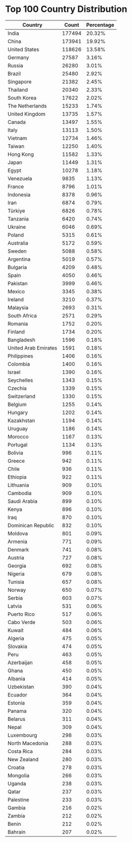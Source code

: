 # Top 100 Country Distribution
| Country | Count | Percentage |
|----|----|----|
| India | 177494 | 20.32% |
| China | 173941 | 19.92% |
| United States | 118626 | 13.58% |
| Germany | 27587 | 3.16% |
| Russia | 26280 | 3.01% |
| Brazil | 25480 | 2.92% |
| Singapore | 21382 | 2.45% |
| Thailand | 20340 | 2.33% |
| South Korea | 17622 | 2.02% |
| The Netherlands | 15233 | 1.74% |
| United Kingdom | 13735 | 1.57% |
| Canada | 13497 | 1.55% |
| Italy | 13113 | 1.50% |
| Vietnam | 12734 | 1.46% |
| Taiwan | 12250 | 1.40% |
| Hong Kong | 11582 | 1.33% |
| Japan | 11449 | 1.31% |
| Egypt | 10278 | 1.18% |
| Venezuela | 9835 | 1.13% |
| France | 8796 | 1.01% |
| Indonesia | 8378 | 0.96% |
| Iran | 6874 | 0.79% |
| Türkiye | 6826 | 0.78% |
| Tanzania | 6420 | 0.74% |
| Ukraine | 6046 | 0.69% |
| Poland | 5315 | 0.61% |
| Australia | 5172 | 0.59% |
| Sweden | 5088 | 0.58% |
| Argentina | 5019 | 0.57% |
| Bulgaria | 4209 | 0.48% |
| Spain | 4050 | 0.46% |
| Pakistan | 3999 | 0.46% |
| Mexico | 3345 | 0.38% |
| Ireland | 3210 | 0.37% |
| Malaysia | 2693 | 0.31% |
| South Africa | 2571 | 0.29% |
| Romania | 1752 | 0.20% |
| Finland | 1734 | 0.20% |
| Bangladesh | 1596 | 0.18% |
| United Arab Emirates | 1591 | 0.18% |
| Philippines | 1406 | 0.16% |
| Colombia | 1400 | 0.16% |
| Israel | 1390 | 0.16% |
| Seychelles | 1343 | 0.15% |
| Czechia | 1339 | 0.15% |
| Switzerland | 1330 | 0.15% |
| Belgium | 1255 | 0.14% |
| Hungary | 1202 | 0.14% |
| Kazakhstan | 1194 | 0.14% |
| Uruguay | 1186 | 0.14% |
| Morocco | 1167 | 0.13% |
| Portugal | 1134 | 0.13% |
| Bolivia | 996 | 0.11% |
| Greece | 942 | 0.11% |
| Chile | 936 | 0.11% |
| Ethiopia | 922 | 0.11% |
| Lithuania | 909 | 0.10% |
| Cambodia | 909 | 0.10% |
| Saudi Arabia | 899 | 0.10% |
| Kenya | 896 | 0.10% |
| Iraq | 870 | 0.10% |
| Dominican Republic | 832 | 0.10% |
| Moldova | 801 | 0.09% |
| Armenia | 771 | 0.09% |
| Denmark | 741 | 0.08% |
| Austria | 727 | 0.08% |
| Georgia | 692 | 0.08% |
| Nigeria | 679 | 0.08% |
| Tunisia | 657 | 0.08% |
| Norway | 650 | 0.07% |
| Serbia | 603 | 0.07% |
| Latvia | 531 | 0.06% |
| Puerto Rico | 517 | 0.06% |
| Cabo Verde | 503 | 0.06% |
| Kuwait | 484 | 0.06% |
| Algeria | 475 | 0.05% |
| Slovakia | 474 | 0.05% |
| Peru | 463 | 0.05% |
| Azerbaijan | 458 | 0.05% |
| Ghana | 450 | 0.05% |
| Albania | 414 | 0.05% |
| Uzbekistan | 390 | 0.04% |
| Ecuador | 364 | 0.04% |
| Estonia | 359 | 0.04% |
| Panama | 320 | 0.04% |
| Belarus | 311 | 0.04% |
| Nepal | 309 | 0.04% |
| Luxembourg | 298 | 0.03% |
| North Macedonia | 288 | 0.03% |
| Costa Rica | 284 | 0.03% |
| New Zealand | 280 | 0.03% |
| Croatia | 278 | 0.03% |
| Mongolia | 266 | 0.03% |
| Uganda | 238 | 0.03% |
| Qatar | 237 | 0.03% |
| Palestine | 233 | 0.03% |
| Gambia | 216 | 0.02% |
| Zambia | 212 | 0.02% |
| Benin | 212 | 0.02% |
| Bahrain | 207 | 0.02% |
